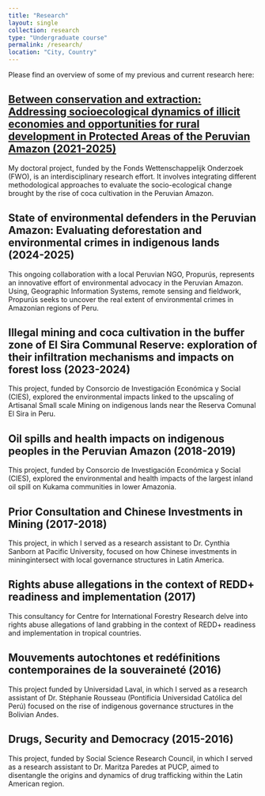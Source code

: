 ```yaml
---
title: "Research"
layout: single
collection: research
type: "Undergraduate course"
permalink: /research/
location: "City, Country"
---
```


Please find an overview of some of my previous and current research here:

## [Between conservation and extraction: Addressing socioecological dynamics of illicit economies and opportunities for rural development in Protected Areas of the Peruvian Amazon (2021-2025)](/research/conservation-extraction/)

My doctoral project, funded by the Fonds Wettenschappelijk Onderzoek (FWO), is an interdisciplinary research effort. It involves integrating different methodological approaches to evaluate the socio-ecological change brought by the rise of coca cultivation in the Peruvian Amazon.

## State of environmental defenders in the Peruvian Amazon: Evaluating deforestation and environmental crimes in indigenous lands (2024-2025)

This ongoing collaboration with a local Peruvian NGO, Propurús, represents an innovative effort of environmental advocacy in the Peruvian Amazon. Using, Geographic Information Systems, remote sensing and fieldwork, Propurús seeks to uncover the real extent of environmental crimes in Amazonian regions of Peru.

## Illegal mining and coca cultivation in the buffer zone of El Sira Communal Reserve: exploration of their infiltration mechanisms and impacts on forest loss (2023-2024)

This project, funded by Consorcio de Investigación Económica y Social (CIES), explored the environmental impacts linked to the upscaling of Artisanal Small scale Mining on indigenous lands near the Reserva Comunal El Sira in Peru.

## Oil spills and health impacts on indigenous peoples in the Peruvian Amazon (2018-2019)

This project, funded by Consorcio de Investigación Económica y Social (CIES), explored the environmental and health impacts of the largest inland oil spill on Kukama communities in lower Amazonia.

## Prior Consultation and Chinese Investments in Mining (2017-2018)
This project, in which I served as a research assistant to Dr. Cynthia Sanborn at Pacific University, focused on how Chinese investments in miningintersect with local governance structures in Latin America.

## Rights abuse allegations in the context of REDD+ readiness and implementation (2017)
This consultancy for Centre for International Forestry Research delve into rights abuse allegations of land grabbing in the context of REDD+ readiness and implementation in tropical countries.

## Mouvements autochtones et redéfinitions contemporaines de la souveraineté (2016)
This project funded by  Universidad Laval, in which I served as a research assistant of Dr. Stéphanie Rousseau (Pontificia Universidad Católica del Perú) focused on the rise of indigenous governance structures in the Bolivian Andes.

## Drugs, Security and Democracy (2015-2016)
This project, funded by Social Science Research Council, in which I served as a research assistant to Dr. Maritza Paredes at PUCP, aimed to disentangle the origins and dynamics of drug trafficking within the Latin American region.
